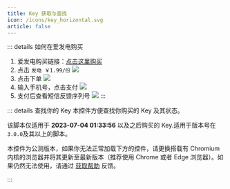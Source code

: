 ```yaml
---
title: Key 获取与查找
icon: /icons/key_horizontal.svg
article: false
---
```


<ExternalJumpCard header="前往 爱发电 购买" text="如果无法显示商品信息，请注册并购买爱发电账号" buttontext="前往 爱发电 购买" link="https://afdian.net/item/66544a4a1f0211ed835052540025c377" />

::: details 如何在爱发电购买

1. 爱发电购买链接：[点击这里购买](https://afdian.net/item/66544a4a1f0211ed835052540025c377)
2. 点击 `发电 ￥1.99/份`
   ![](https://image.hestudio.net/i/2023/07/04/64a308ce5608c.jpg)
3. 点击下单
   ![](https://image.hestudio.net/i/2023/07/04/64a3095a093c2.jpg)
4. 输入手机号，点击支付
   ![](https://image.hestudio.net/i/2023/07/04/64a309ff9fade.jpg)
5. 支付后查看短信反馈序列号
   ![](https://image.hestudio.net/i/2023/07/04/64a30a49662cb.jpg)
   :::

::: details 查找你的 Key
本控件方便查找你购买的 Key 及其状态。

该脚本仅适用于 **2023-07-04 01:33:56** 以及之后购买的 Key.适用于版本号在`3.0.0`及其以上的脚本。

本控件为公测版本，如果你无法正常加载下方的控件，请更换搭载有 Chromium 内核的浏览器并将其更新至最新版本（推荐使用 Chrome 或者 Edge 浏览器）。如果仍然无法使用，请通过 [获取帮助](https://www.hestudio.net/get-help/) 反馈。

<KeySearch />
:::

<script setup lang="ts">
import KeySearch from "@KeySearch";
</script>
